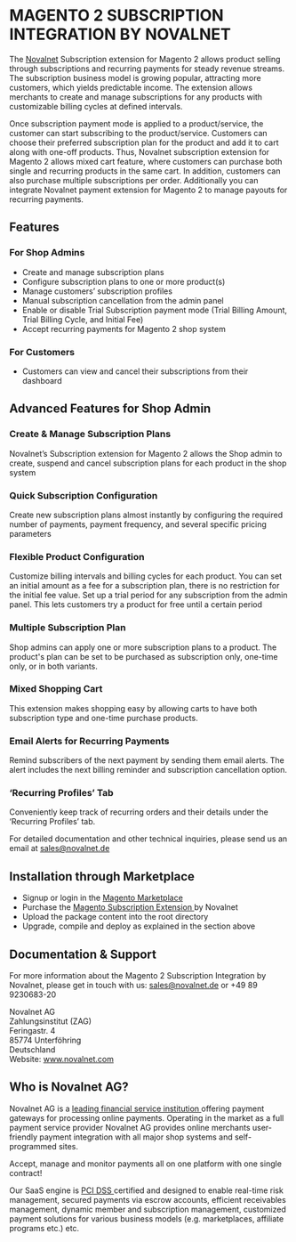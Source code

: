 # MAGENTO 2 SUBSCRIPTION INTEGRATION BY NOVALNET
The <a href="https://www.novalnet.com">Novalnet</a> Subscription extension for Magento 2 allows product selling through subscriptions and recurring payments for steady revenue streams. The subscription business model is growing popular, attracting more customers, which yields predictable income. The extension allows merchants to create and manage subscriptions for any products with customizable billing cycles at defined intervals.

Once subscription payment mode is applied to a product/service, the customer can start subscribing to the product/service. Customers can choose their preferred subscription plan for the product and add it to cart along with one-off products. Thus, Novalnet subscription extension for Magento 2 allows mixed cart feature, where customers can purchase both single and recurring products in the same cart. In addition, customers can also purchase multiple subscriptions per order. Additionally you can integrate Novalnet payment extension for Magento 2 to manage payouts for recurring payments.

## Features

### For Shop Admins
-	Create and manage subscription plans
- Configure subscription plans to one or more product(s)
-	Manage customers’ subscription profiles
-	Manual subscription cancellation from the admin panel 
-	Enable or disable Trial Subscription payment mode (Trial Billing Amount, Trial Billing Cycle, and Initial Fee)
-	Accept recurring payments for Magento 2 shop system

### For Customers
-	Customers can view and cancel their subscriptions from their dashboard

## Advanced Features for Shop Admin

### Create & Manage Subscription Plans
Novalnet’s Subscription extension for Magento 2 allows the Shop admin to create, suspend and cancel subscription plans for each product in the shop system
### Quick Subscription Configuration
Create new subscription plans almost instantly by configuring the required number of payments, payment frequency, and several specific pricing parameters
### Flexible Product Configuration
Customize billing intervals and billing cycles for each product. You can set an initial amount as a fee for a subscription plan, there is no restriction for the initial fee value. Set up a trial period for any subscription from the admin panel. This lets customers try a product for free until a certain period
### Multiple Subscription Plan
Shop admins can apply one or more subscription plans to a product. The product's plan can be set to be purchased as subscription only, one-time only, or in both variants.
### Mixed Shopping Cart
This extension makes shopping easy by allowing carts to have both subscription type and one-time purchase products.
### Email Alerts for Recurring Payments
Remind subscribers of the next payment by sending them email alerts. The alert includes the next billing reminder and subscription cancellation option.
### ‘Recurring Profiles’ Tab
Conveniently keep track of recurring orders and their details under the ‘Recurring Profiles’ tab.

For detailed documentation and other technical inquiries, please send us an email at <a href="mailto:sales@novalnet.de"> sales@novalnet.de </a>

 ## Installation through Marketplace
 - Signup or login in the <a href="https://marketplace.magento.com/">Magento Marketplace </a>
 - Purchase the <a href="https://marketplace.magento.com/novalnet-magento-subscription-module.html"> Magento Subscription Extension </a> by Novalnet
 - Upload the package content into the root directory
 - Upgrade, compile and deploy as explained in the section above

## Documentation & Support
For more information about the Magento 2 Subscription Integration by Novalnet, please get in touch with us: <a href="mailto:sales@novalnet.de"> sales@novalnet.de </a> or +49 89 9230683-20<br>

Novalnet AG<br>
Zahlungsinstitut (ZAG)<br>
Feringastr. 4<br>
85774 Unterföhring<br>
Deutschland<br>
Website: www.novalnet.com 

## Who is Novalnet AG?
<p>Novalnet AG is a <a href="https://www.novalnet.com/paymentsolution/payment-processing/"> leading financial service institution </a> offering payment gateways for processing online payments. Operating in the market as a full payment service provider Novalnet AG provides online merchants user-friendly payment integration with all major shop systems and self-programmed sites.</p> 
<p>Accept, manage and monitor payments all on one platform with one single contract!</p>
<p>Our SaaS engine is <a href="https://www.novalnet.com/payment-processing/full-service-payment/"> PCI DSS </a> certified and designed to enable real-time risk management, secured payments via escrow accounts, efficient receivables management, dynamic member and subscription management, customized payment solutions for various business models (e.g. marketplaces, affiliate programs etc.) etc.</p>
